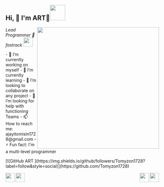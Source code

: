 <h2> Hi, 👋 I'm ART🗿<img src="https://media.giphy.com/media/mGcNjsfWAjY5AEZNw6/giphy.gif" width="50"></h2>
<img align='right' src="https://miro.medium.com/max/680/1*IRGHmiGsa16stedQvIaZfw.gif" width="400">
<p><em>Lead Programmer  🔭 fastrack  </a><img src="https://media0.giphy.com/media/5h0piMX8ku0xj97W0t/giphy.gif?cid=ecf05e47ei4y7irkcmwjqsevx42bh2fakf436zer7ivam3ag&rid=giphy.gif" width="30">
</em></p>
<p>- 🔭 I’m currently working on myself
- 🌱 I’m currently learning 
- 👯 I’m looking to collaborate on any project 
- 🤔 I’m looking for help with functioning  Teams 
- 📫 How to reach me:
 ajayitomisin1728@gmail.com
- ⚡ Fun fact: 
 I'm a multi-level programmer</p>
[![GitHub ART ](https://img.shields.io/github/followers/Tomyzon1728?label=follow&style=social)](https://github.com/Tomyzon1728)


 
 <p align='center'>
  <img width="30"  align='left' src="https://media1.giphy.com/media/du3J3cXyzhj75IOgvA/giphy.gif?cid=ecf05e47606xz337xsmht436z15o6q5lfdqfmid86fp0j5qc&rid=giphy.gif">
    <img width="30"  align='right' src="https://media.giphy.com/media/KAq5w47R9rmTuvWOWa/giphy.gif">
    <img width="30"  align='left' src="https://media2.giphy.com/media/SS8CV2rQdlYNLtBCiF/giphy.gif">
    <img width="30"  align='right' src="https://media.giphy.com/media/26n7b7PjSOZJwVCmY/giphy.gif">
</p>

 

<!--
# Hi, I'm ART🗿
![](moi.gif)

-->

